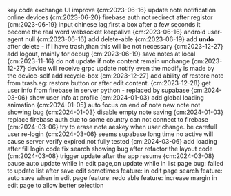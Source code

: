 key code exchange UI improve {cm:2023-06-16}
update note notification online devices {cm:2023-06-20}
firebase auth not redirect after registor {cm:2023-06-19}
input chinese lag,first a box after a few seconds it become the real word
websocket keepalive {cm:2023-06-16}
android user-agent null {cm:2023-06-16}
add delete-able {cm:2023-06-19}
add **undo** after delete - if I have trash,than this will be not necessary {cm:2023-12-27}
add logout, mainly for debug {cm:2023-06-19}
save notes at local {cm:2023-11-16}
do not update if note content remain unchange {cm:2023-12-27}
device will receive grpc update notify even the modify is made by the device-self
add recycle-box {cm:2023-12-27}
add ability of restore note from trash.eg: restore button or after edit content. {cm:2023-12-28}
get user info from firebase in server python - replaced by supabase {cm:2024-03-06}
show user info at profile {cm:2024-01-03}
add global loading animation {cm:2024-01-05}
auto focus on end of note
new note not showing bug {cm:2024-01-03}
disable empty note saving {cm:2024-01-03}
replace firebase auth due to some country can not connect to firebase {cm:2024-03-06}
try to erase note aeskey when user change. be carefull user re-login {cm:2024-03-06}
seems supabase long time no active will cause server verify expired.not fully tested {cm:2024-03-06}
add loading after fill login code
fix search showing bug after refactor the layout code {cm:2024-03-08}
trigger update after the app resume {cm:2024-03-08}
pause auto update while in edit page,on update while in list page
bug: failed to update list after save edit sometimes
feature: in edit page search
feature: auto save when in edit page
feature: redo able
feature: increase margin in edit page to allow better selection
